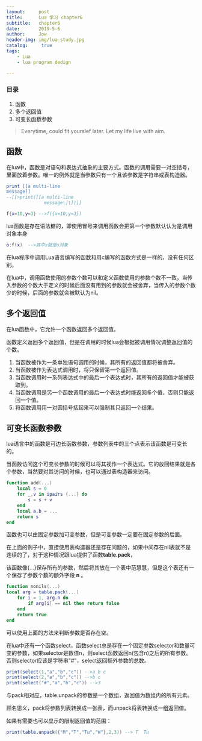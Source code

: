 ```yaml
---
layout:     post
title:      Lua 学习 chapter6
subtitle:   chapter6
date:       2019-5-6
author:     Jow
header-img: img/lua-study.jpg
catalog: 	 true 
tags:
    - Lua
    - lua program dedign

---
```


### 目录
1. 函数
2. 多个返回值
3. 可变长函数参数


> Everytime, could fit yourslef later.
> Let my life live with aim.

## 函数

在lua中，函数是对语句和表达式抽象的主要方式。函数的调用需要一对空括号，里面放着参数。唯一的例外就是当参数只有一个且该参数是字符串或表构造器。

```lua
print [[a multi-line
message]]   
--[[>print([[a multi-line
              message\]\])]]

f{x=10,y=3} -->f({x=10,y=3})
```

lua函数是存在语法糖的，即使用冒号来调用函数会把第一个参数默认认为是调用对象本身

```lua
o:f(x)  -->其中x就是o对象
```

在lua程序中调用Lua语言编写的函数和用c编写的函数方式是一样的，没有任何区别。

在lua中，调用函数使用的参数个数可以和定义函数使用的参数个数不一致，当传入参数的个数大于定义的时候后面没有用到的参数就会被舍弃，当传入的参数个数少的时候，后面的参数就会被默认为nil。


## 多个返回值

在lua函数中，它允许一个函数返回多个返回值。

函数定义返回多个返回值，但是在调用的时候lua会根据被调用情况调整返回值的个数。

1. 当函数被作为一条单独语句调用的时候，其所有的返回值都将被舍弃。
2. 当函数被作为表达式调用时，将只保留第一个返回值。
3. 当函数调用时一系列表达式中的最后一个表达式时，其所有的返回值才能被获取到。
4. 当函数调用是另一个函数调用的最后一个表达式时能返回多个值，否则只能返回一个值。
5. 将函数调用用一对圆括号括起来可以强制其只返回一个结果。


## 可变长函数参数

lua语言中的函数是可边长函数参数，参数列表中的三个点表示该函数是可变长的。

当函数访问这个可变长参数的时候可以将其视作一个表达式。它的放回结果就是各个参数，当然要对其访问的时候，也可以通过表构造器来访问。

```lua
function add(...)
	local s = 0
	for _,v in ipairs {...} do
		s = s + v
	end
	local a,b = ...
	return s
end


```

函数也可以由固定参数加可变参数，但是可变参数一定要在固定参数的后面。

在上面的例子中，直接使用表构造器还是存在问题的，如果中间存在nil表就不是连续的了，对于这种情况跟lua提供了函数**table.pack**，

该函数像{...}保存所有的参数，然后将其放在一个表中范慧慧，但是这个表还有一个保存了参数个数的额外字段 **n** 。

```lua
function nonils(...)
local arg = table.pack(...)
	for i = 1, arg.n do
		if arg[i] == nil then return false
	end
	return true
end

```

可以使用上面的方法来判断参数是否存在空。

在lua中还有一个函数select，函数select总是存在一个固定参数selector和数量可变的参数，如果selector是数值n，则select函数返回n(包含n)之后的所有参数。否则selector应该是字符串"#"，select返回额外参数的总数。

```lua
print(select(1,"a","b","c")) -->a b c
print(select(2,"a","b","c")) -->b c
print(select("#","a","b","c")) -->3
```

与pack相对应，table.unpack的参数是一个数组，返回值为数组内的所有元素。

顾名思义，pack将参数列表转换成一张表，而unpack将表转换成一组返回值。

如果有需要也可以显示的限制返回值的范围：

```lua
print(table.unpack({"M","T","Tu","W"},2,3)) --> T  Tu
```

